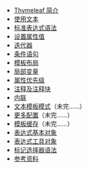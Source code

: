 * [Thymeleaf 简介](pages/thymeleaf/introduction.md)
* [使用文本](pages/thymeleaf/using-texts.md)
* [标准表达式语法](pages/thymeleaf/standard-expression-syntax.md)
* [设置属性值](pages/thymeleaf/setting-attribute-values.md)
* [迭代器](pages/thymeleaf/iteration.md)
* [条件语句](pages/thymeleaf/conditional-evaluation.md)
* [模板布局](pages/thymeleaf/template-layout.md)
* [局部变量](pages/thymeleaf/local-variables.md)
* [属性优先级](pages/thymeleaf/attribute-precedence.md)
* [注释及注释块](pages/thymeleaf/comments-and-blocks.md)
* [内联](pages/thymeleaf/inlining.md)
* [文本模板模式](pages/thymeleaf/textual-template-modes.md)（未完......）
* [更多配置](pages/thymeleaf/more-on-configuration.md)（未完......）
* [模板缓存](pages/thymeleaf/emplate-cache.md)（未完......）
* [表达式基本对象](pages/thymeleaf/expression-basic-objects.md)
* [表达式工具对象](pages/thymeleaf/expression-utility-objects.md)
* [标记选择器语法](pages/thymeleaf/markup-selector-syntax.md)
* [参考资料](pages/thymeleaf/references.md)


